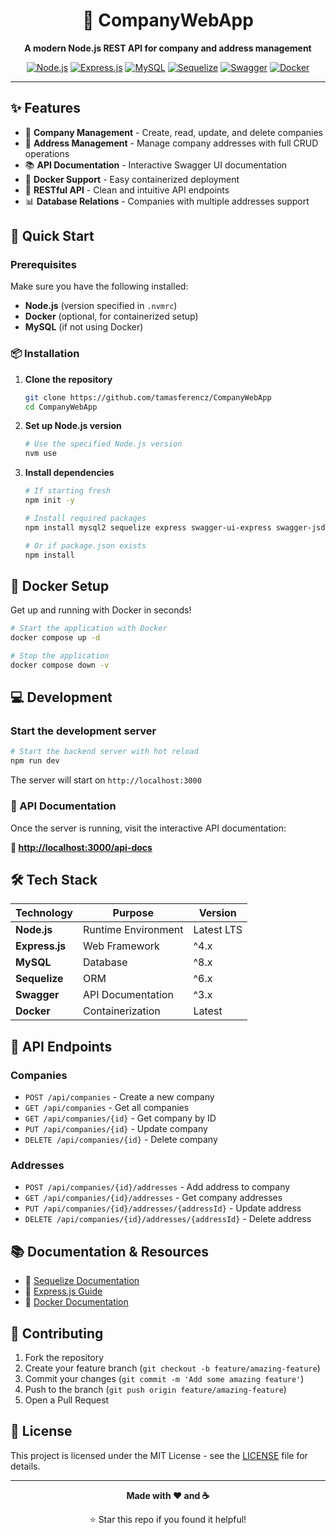 <div align="center">

# 🏢 CompanyWebApp

**A modern Node.js REST API for company and address management**

[![Node.js](https://img.shields.io/badge/Node.js-339933?style=for-the-badge&logo=nodedotjs&logoColor=white)](https://nodejs.org/)
[![Express.js](https://img.shields.io/badge/Express.js-000000?style=for-the-badge&logo=express&logoColor=white)](https://expressjs.com/)
[![MySQL](https://img.shields.io/badge/MySQL-4479A1?style=for-the-badge&logo=mysql&logoColor=white)](https://www.mysql.com/)
[![Sequelize](https://img.shields.io/badge/Sequelize-52B0E7?style=for-the-badge&logo=sequelize&logoColor=white)](https://sequelize.org/)
[![Swagger](https://img.shields.io/badge/Swagger-85EA2D?style=for-the-badge&logo=swagger&logoColor=black)](https://swagger.io/)
[![Docker](https://img.shields.io/badge/Docker-2496ED?style=for-the-badge&logo=docker&logoColor=white)](https://www.docker.com/)

---

</div>

## ✨ Features

- 🏢 **Company Management** - Create, read, update, and delete companies
- 📍 **Address Management** - Manage company addresses with full CRUD operations
- 📚 **API Documentation** - Interactive Swagger UI documentation
- 🐳 **Docker Support** - Easy containerized deployment
- 🔗 **RESTful API** - Clean and intuitive API endpoints
- 📊 **Database Relations** - Companies with multiple addresses support

## 🚀 Quick Start

### Prerequisites

Make sure you have the following installed:

- **Node.js** (version specified in `.nvmrc`)
- **Docker** (optional, for containerized setup)
- **MySQL** (if not using Docker)

### 📦 Installation

1. **Clone the repository**

   ```bash
   git clone https://github.com/tamasferencz/CompanyWebApp
   cd CompanyWebApp
   ```

2. **Set up Node.js version**

   ```bash
   # Use the specified Node.js version
   nvm use
   ```

3. **Install dependencies**

   ```bash
   # If starting fresh
   npm init -y

   # Install required packages
   npm install mysql2 sequelize express swagger-ui-express swagger-jsdoc

   # Or if package.json exists
   npm install
   ```

## 🐳 Docker Setup

Get up and running with Docker in seconds!

```bash
# Start the application with Docker
docker compose up -d

# Stop the application
docker compose down -v
```

## 💻 Development

### Start the development server

```bash
# Start the backend server with hot reload
npm run dev
```

The server will start on `http://localhost:3000`

### 📖 API Documentation

Once the server is running, visit the interactive API documentation:

**🔗 [http://localhost:3000/api-docs](http://localhost:3000/api-docs)**

## 🛠️ Tech Stack

| Technology     | Purpose             | Version    |
| -------------- | ------------------- | ---------- |
| **Node.js**    | Runtime Environment | Latest LTS |
| **Express.js** | Web Framework       | ^4.x       |
| **MySQL**      | Database            | ^8.x       |
| **Sequelize**  | ORM                 | ^6.x       |
| **Swagger**    | API Documentation   | ^3.x       |
| **Docker**     | Containerization    | Latest     |

## 🌟 API Endpoints

### Companies

- `POST /api/companies` - Create a new company
- `GET /api/companies` - Get all companies
- `GET /api/companies/{id}` - Get company by ID
- `PUT /api/companies/{id}` - Update company
- `DELETE /api/companies/{id}` - Delete company

### Addresses

- `POST /api/companies/{id}/addresses` - Add address to company
- `GET /api/companies/{id}/addresses` - Get company addresses
- `PUT /api/companies/{id}/addresses/{addressId}` - Update address
- `DELETE /api/companies/{id}/addresses/{addressId}` - Delete address

## 📚 Documentation & Resources

- 📖 [Sequelize Documentation](https://sequelize.org/docs/v6/getting-started/)
- 🔗 [Express.js Guide](https://expressjs.com/en/guide/routing.html)
- 🐳 [Docker Documentation](https://docs.docker.com/)

## 🤝 Contributing

1. Fork the repository
2. Create your feature branch (`git checkout -b feature/amazing-feature`)
3. Commit your changes (`git commit -m 'Add some amazing feature'`)
4. Push to the branch (`git push origin feature/amazing-feature`)
5. Open a Pull Request

## 📄 License

This project is licensed under the MIT License - see the [LICENSE](LICENSE) file for details.

---

<div align="center">

**Made with ❤️ and ☕**

⭐ Star this repo if you found it helpful!

</div>

